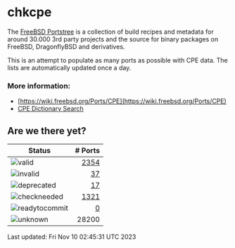 # chkcpe

The [FreeBSD Portstree](https://cgit.freebsd.org/ports) is a collection of build recipes
and metadata for around 30.000 3rd party projects and the source for binary packages on
FreeBSD, DragonflyBSD and derivatives.

This is an attempt to populate as many ports as possible with CPE data. The lists are
automatically updated once a day.

### More information:
* [https://wiki.freebsd.org/Ports/CPE](https://wiki.freebsd.org/Ports/CPE)
* [CPE Dictionary Search](http://web.nvd.nist.gov/view/cpe/search)


## Are we there yet?

| Status                                                              | # Ports                                                                |
| --------------------------------------------------------------------| ---------------------------------------------------------------------: |
| ![valid](https://img.shields.io/badge/valid-brightgreen)            | [2354](https://github.com/decke/chkcpe/wiki/valid)                 |
| ![invalid](https://img.shields.io/badge/invalid-red)                | [37](https://github.com/decke/chkcpe/wiki/invalid)             |
| ![deprecated](https://img.shields.io/badge/deprecated-red)          | [17](https://github.com/decke/chkcpe/wiki/deprecated)       |
| ![checkneeded](https://img.shields.io/badge/checkneeded-orange)     | [1321](https://github.com/decke/chkcpe/wiki/checkneeded)     |
| ![readytocommit](https://img.shields.io/badge/readytocommit-orange) | [0](https://github.com/decke/chkcpe/wiki/readytocommit) |
| ![unknown](https://img.shields.io/badge/unknown-grey)               | 28200 | |

Last updated: Fri Nov 10 02:45:31 UTC 2023
